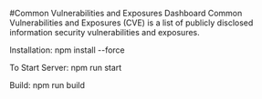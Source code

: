 #Common Vulnerabilities and Exposures Dashboard
Common Vulnerabilities and Exposures (CVE) is a list of publicly disclosed information security vulnerabilities and exposures.

Installation:
npm install --force

To Start Server:
npm run start

Build:
npm run build
